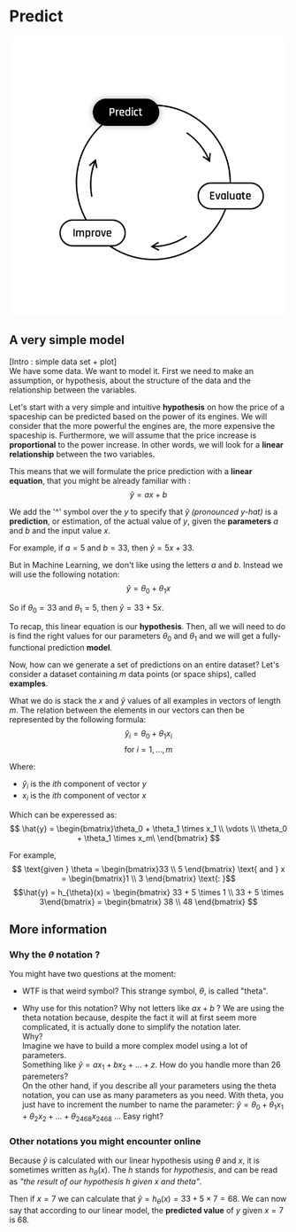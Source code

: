 # Predict 

<img src="day00/assets/Predict.png" />

## A very simple model
[Intro : simple data set + plot]  
We have some data.   We want to model it. First we need to make an assumption, or hypothesis, about the structure of the data and the relationship between the variables.

Let's start with a very simple and intuitive **hypothesis** on how the price of a spaceship can be predicted based on the power of its engines. We will consider that the more powerful the engines are, the more expensive the spaceship is. Furthermore, we will assume that the price increase is **proportional** to the power increase. In other words, we will look for a **linear relationship** between the two variables.

This means that we will formulate the price prediction with a **linear equation**, that you might be already familiar with :  
$$
\hat{y} = ax + b
$$

We add the '^' symbol over the $y$ to specify that $\hat{y}$ *(pronounced y-hat)* is a **prediction**, or estimation, of the actual value of $y$, given the **parameters** $a$ and $b$ and the input value $x$.  

For example, if $a = 5$ and $b = 33$, then $\hat{y} = 5x + 33$.  

But in Machine Learning, we don't like using the letters $a$ and $b$. Instead we will use the following notation: 
$$\hat{y} = \theta_0 + \theta_1 x$$  

So if $\theta_0 = 33$ and $\theta_1 = 5$, then $\hat{y} = 33+ 5x$.    

To recap, this linear equation is our **hypothesis**. Then, all we will need to do is find the right values for our parameters $\theta_0$ and $\theta_1$ and we will get a fully-functional prediction **model**. 


Now, how can we generate a set of predictions on an entire dataset? Let's consider a dataset containing $m$ data points (or space ships), called **examples**.  

What we do is stack the $x$ and $\hat{y}$ values of all examples in vectors of length $m$. The relation between the elements in our vectors can then be represented by the following formula:  
$$
\hat{y}_i = \theta_0 + \theta_1 x_i$$ 
$$\text{for } i = 1, ..., m$$  
  
Where:
- $\hat{y}_i$ is the *ith* component of vector $y$
- $x_i$ is the *ith* component of vector $x$   

Which can be experessed as:  
$$
\hat{y} = \begin{bmatrix}\theta_0 + \theta_1 \times x_1 \\ \vdots \\  \theta_0 + \theta_1 \times x_m\ \end{bmatrix}
$$  

For example,
$$
\text{given } \theta = \begin{bmatrix}33 \\ 5 \end{bmatrix} \text{ and } x = \begin{bmatrix}1 \\ 3 \end{bmatrix} \text{: }$$
$$\hat{y} = h_{\theta}(x) = \begin{bmatrix} 33 +  5 \times 1 \\ 33 + 5 \times 3\end{bmatrix}  = \begin{bmatrix} 38 \\ 48 \end{bmatrix} 
$$    




## More information

### Why the $\theta$ notation ?

You might have two questions at the moment:  
- WTF is that weird  symbol?
This strange symbol, $\theta$, is called "theta".  

- Why use for this notation? Why not letters like $ax + b$ ?
We are using the theta notation because, despite the fact it will at first seem more complicated, it is actually done to simplify the notation later.  
Why?  
Imagine we have to build a more complex model using a lot of parameters.  
Something like $\hat{y} = ax_1 + bx_2 + ... + z$. How do you handle more than 26 paremeters?  
On the other hand, if you describe all your parameters using the theta notation, you can use as many parameters as you need. 
With theta, you just have to increment the number to name the parameter: $\hat{y} = \theta_0 + \theta_1 x_1 + \theta_2 x_2 + ... + \theta_2468 x_2468$ ... Easy right?  


### Other notations you might encounter online

Because $\hat{y}$ is calculated with our linear hypothesis using $\theta$ and $x$, it is sometimes written as $h_{\theta}(x)$.
The $h$ stands for *hypothesis*, and can be read as *"the result of our hypothesis h given x and theta"*.  

Then if $x = 7$ we can calculate that $\hat{y} = h_{\theta}(x) = 33 + 5 \times 7 = 68$.
We can now say that according to our linear model, the **predicted value** of $y$ given $x  = 7$ is 68. 